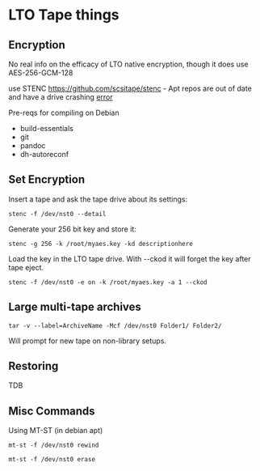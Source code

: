 # LTO Tape things

## Encryption

No real info on the efficacy of LTO native encryption, though it does use AES-256-GCM-128 

use STENC https://github.com/scsitape/stenc - Apt repos are out of date and have a drive crashing [error](https://serverfault.com/questions/864580/what-could-cause-a-sense-error-when-setting-lto-encryption)

Pre-reqs for compiling on Debian

- build-essentials
- git
- pandoc
- dh-autoreconf

## Set Encryption

Insert a tape and ask the tape drive about its settings:
```
stenc -f /dev/nst0 --detail
```

Generate your 256 bit key and store it:

```
stenc -g 256 -k /root/myaes.key -kd descriptionhere
```

Load the key in the LTO tape drive. With --ckod it will forget the key after tape eject.

```
stenc -f /dev/nst0 -e on -k /root/myaes.key -a 1 --ckod
```

## Large multi-tape archives

```
tar -v --label=ArchiveName -Mcf /dev/nst0 Folder1/ Folder2/
```

Will prompt for new tape on non-library setups.

## Restoring

TDB

## Misc Commands

Using MT-ST (in debian apt)

```
mt-st -f /dev/nst0 rewind
```
```
mt-st -f /dev/nst0 erase
```
